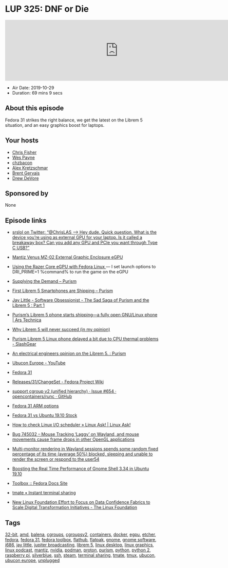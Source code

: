 # LUP 325: DNF or Die

<iframe src="https://player.fireside.fm/v2/RUkczH-V+d_zCM4_p?theme=dark" width="740" height="200" frameborder="0" scrolling="no"></iframe>

* Air Date: 2019-10-29
* Duration: 69 mins 9 secs

## About this episode

Fedora 31 strikes the right balance, we get the latest on the Librem 5 situation, and an easy graphics boost for laptops.

## Your hosts
* [Chris Fisher](https://linuxunplugged.com/hosts/chrislas)
* [Wes Payne](https://linuxunplugged.com/hosts/wes)
* [chzbacon](https://linuxunplugged.com/hosts/chzbacon)
* [Alex Kretzschmar](https://linuxunplugged.com/guests/alexktz)
* [Brent Gervais](https://linuxunplugged.com/guests/brentgervais)
* [Drew DeVore](https://linuxunplugged.com/guests/drewdevore)

## Sponsored by

None



## Episode links

  * [srslol on Twitter: “@ChrisLAS --> Hey dude. Quick question. What is the device you’re using as external GPU for your laptop. Is it called a breakaway box? Can you add any GPU and PCIe you want through Type C USB?”](https://twitter.com/srslol/status/1187112672338202625 "srslol on Twitter: “@ChrisLAS --> Hey dude. Quick question. What is the device you’re using as external GPU for your laptop. Is it called a breakaway box? Can you add any GPU and PCIe you want through Type C USB?”")
  * [Mantiz Venus MZ-02 External Graphic Enclosure eGPU](https://www.amazon.com/gp/product/B0745H6GTX "Mantiz Venus MZ-02 External Graphic Enclosure eGPU")
  * [Using the Razer Core eGPU with Fedora Linux ](https://medium.com/@davidtstrauss/using-the-razer-core-v2-with-fedora-linux-8bf54fa4194d "Using the Razer Core eGPU with Fedora Linux ") — I set launch options to DRI_PRIME=1 %command% to run the game on the eGPU
  * [Supplying the Demand – Purism](https://puri.sm/posts/supplying-the-demand/ "Supplying the Demand – Purism")
  * [First Librem 5 Smartphones are Shipping – Purism ](https://puri.sm/posts/first-librem-5-smartphones-are-shipping/ "First Librem 5 Smartphones are Shipping – Purism
")

  * [Jay Little - Software Obsessionist - The Sad Saga of Purism and the Librem 5 : Part 1 ](https://jaylittle.com/post/view/2019/10/the-sad-saga-of-purism-and-the-librem-5-part-1 "Jay Little - Software Obsessionist - The Sad Saga of Purism and the Librem 5 : Part 1
")

  * [Purism’s Librem 5 phone starts shipping—a fully open GNU/Linux phone | Ars Technica ](https://arstechnica.com/gadgets/2019/09/purisms-librem-5-phone-starts-shipping-a-fully-open-gnulinux-phone/ "Purism’s Librem 5 phone starts shipping—a fully open GNU/Linux phone | Ars Technica
")

  * [Why Librem 5 will never succeed (in my opinion)](https://telegra.ph/Why-Librem-5-will-never-succeed-in-my-opinion-09-12 "Why Librem 5 will never succeed \(in my opinion\)")
  * [Purism Librem 5 Linux phone delayed a bit due to CPU thermal problems - SlashGear ](https://www.slashgear.com/purism-librem-5-linux-phone-delayed-a-bit-due-to-cpu-thermal-problems-24597048/ "Purism Librem 5 Linux phone delayed a bit due to CPU thermal problems - SlashGear
")

  * [An electrical engineers opinion on the Librem 5. : Purism ](https://www.reddit.com/r/Purism/comments/dnoyh0/an_electrical_engineers_opinion_on_the_librem_5/ "An electrical engineers opinion on the Librem 5. : Purism
")

  * [Ubucon Europe - YouTube](https://www.youtube.com/channel/UCLCZ80HI7OJaMEGTTsEDDpA/ "Ubucon Europe - YouTube")
  * [Fedora 31](https://fedoramagazine.org/announcing-fedora-31/ "Fedora 31")
  * [Releases/31/ChangeSet - Fedora Project Wiki ](https://fedoraproject.org/wiki/Releases/31/ChangeSet "Releases/31/ChangeSet - Fedora Project Wiki
")

  * [support cgroup v2 (unified hierarchy) · Issue #654 · opencontainers/runc · GitHub ](https://github.com/opencontainers/runc/issues/654 "support cgroup v2 \(unified hierarchy\) · Issue #654 · opencontainers/runc · GitHub
")

  * [Fedora 31 ARM options](https://arm.fedoraproject.org/ "Fedora 31 ARM options")
  * [Fedora 31 vs Ubuntu 19.10 Stock](https://openbenchmarking.org/result/1910274-AS-1910176AS55 "Fedora 31 vs Ubuntu 19.10 Stock")
  * [How to check Linux I/O scheduler » Linux Ask! | Linux Ask! ](http://www.linuxask.com/questions/how-to-check-linux-io-scheduler "How to check Linux I/O scheduler » Linux Ask! | Linux Ask!
")

  * [Bug 745032 – Mouse Tracking ‘Laggy’ on Wayland, and mouse movements cause frame drops in other OpenGL applications ](https://bugzilla.gnome.org/show_bug.cgi?id=745032 "Bug 745032 – Mouse Tracking ‘Laggy’ on Wayland, and mouse movements cause frame drops in other OpenGL applications
")

  * [Multi-monitor rendering in Wayland sessions spends some random fixed percentage of its time (average 50%) blocked, sleeping and unable to render the screen or respond to the user54](https://gitlab.gnome.org/GNOME/mutter/issues/3 "Multi-monitor rendering in Wayland sessions spends some random fixed percentage of its time \(average 50%\) blocked, sleeping and unable to render the screen or respond to the user54")
  * [Boosting the Real Time Performance of Gnome Shell 3.34 in Ubuntu 19.10 ](https://discourse.ubuntu.com/t/boosting-the-real-time-performance-of-gnome-shell-3-34-in-ubuntu-19-10/13095 "Boosting the Real Time Performance of Gnome Shell 3.34 in Ubuntu 19.10 ")
  * [Toolbox :: Fedora Docs Site](https://docs.fedoraproject.org/en-US/fedora-silverblue/toolbox/ "Toolbox :: Fedora Docs Site")
  * [tmate • Instant terminal sharing](https://tmate.io/ "tmate • Instant terminal sharing")
  * [New Linux Foundation Effort to Focus on Data Confidence Fabrics to Scale Digital Transformation Initiatives - The Linux Foundation](https://www.linuxfoundation.org/press-release/2019/10/new-linux-foundation-effort-to-focus-on-data-confidence-fabrics-to-scale-digital-transformation-initiatives/ "New Linux Foundation Effort to Focus on Data Confidence Fabrics to Scale Digital Transformation Initiatives - The Linux Foundation")



## Tags

[32-bit](https://linuxunplugged.com/tags/32-bit), [amd](https://linuxunplugged.com/tags/amd), [balena](https://linuxunplugged.com/tags/balena), [cgroups](https://linuxunplugged.com/tags/cgroups), [cgroupsv2](https://linuxunplugged.com/tags/cgroupsv2), [containers](https://linuxunplugged.com/tags/containers), [docker](https://linuxunplugged.com/tags/docker), [egpu](https://linuxunplugged.com/tags/egpu), [etcher](https://linuxunplugged.com/tags/etcher), [fedora](https://linuxunplugged.com/tags/fedora), [fedora 31](https://linuxunplugged.com/tags/fedora%2031), [fedora toolbox](https://linuxunplugged.com/tags/fedora%20toolbox), [flathub](https://linuxunplugged.com/tags/flathub), [flatpak](https://linuxunplugged.com/tags/flatpak), [gnome](https://linuxunplugged.com/tags/gnome), [gnome software](https://linuxunplugged.com/tags/gnome%20software), [i686](https://linuxunplugged.com/tags/i686), [jay little](https://linuxunplugged.com/tags/jay%20little), [jupiter broadcasting](https://linuxunplugged.com/tags/jupiter%20broadcasting), [librem 5](https://linuxunplugged.com/tags/librem%205), [linux desktop](https://linuxunplugged.com/tags/linux%20desktop), [linux graphics](https://linuxunplugged.com/tags/linux%20graphics), [linux podcast](https://linuxunplugged.com/tags/linux%20podcast), [mantiz](https://linuxunplugged.com/tags/mantiz), [nvidia](https://linuxunplugged.com/tags/nvidia), [podman](https://linuxunplugged.com/tags/podman), [proton](https://linuxunplugged.com/tags/proton), [purism](https://linuxunplugged.com/tags/purism), [python](https://linuxunplugged.com/tags/python), [python 2](https://linuxunplugged.com/tags/python%202), [raspberry pi](https://linuxunplugged.com/tags/raspberry%20pi), [silverblue](https://linuxunplugged.com/tags/silverblue), [ssh](https://linuxunplugged.com/tags/ssh), [steam](https://linuxunplugged.com/tags/steam), [terminal sharing](https://linuxunplugged.com/tags/terminal%20sharing), [tmate](https://linuxunplugged.com/tags/tmate), [tmux](https://linuxunplugged.com/tags/tmux), [ubucon](https://linuxunplugged.com/tags/ubucon), [ubucon europe](https://linuxunplugged.com/tags/ubucon%20europe), [unplugged](https://linuxunplugged.com/tags/unplugged)